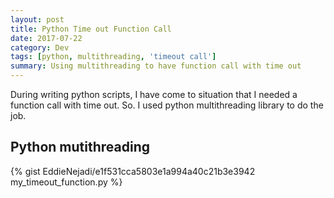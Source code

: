 ```yaml
---
layout: post
title: Python Time out Function Call
date: 2017-07-22
category: Dev
tags: [python, multithreading, 'timeout call']
summary: Using multithreading to have function call with time out
---
```


During writing python scripts, I have come to situation that I needed a function call with time out. So. I used python multithreading library to do the job.

## Python mutithreading

{% gist EddieNejadi/e1f531cca5803e1a994a40c21b3e3942 my_timeout_function.py %}